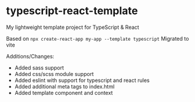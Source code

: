 # typescript-react-template
My lightweight template project for TypeScript &amp; React

Based on `npx create-react-app my-app --template typescript`
Migrated to vite

Additions/Changes:
- Added sass support
- Added css/scss module support
- Added eslint with support for typescript and react rules
- Added additional meta tags to index.html
- Added template component and context
